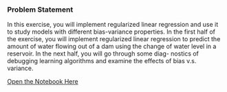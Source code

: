 ### Problem Statement

In this exercise, you will implement regularized linear regression and use it to study models with different bias-variance properties. In the first half of the exercise, you will implement regularized linear regression to predict the amount of water flowing out of a dam using the change of water level in a reservoir. In the next half, you will go through some diag- nostics of debugging learning algorithms and examine the effects of bias v.s. variance.

[Open the Notebook Here](https://github.com/ravichaubey/Learning-Algorithms/blob/main/Advice%20for%20ML/Advice%20for%20Machine%20Learning.ipynb)

